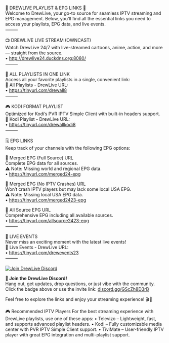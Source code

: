 🌟 DREWLIVE PLAYLIST & EPG LINKS 🌟  
Welcome to DrewLive, your go-to source for seamless IPTV streaming and EPG management. Below, you’ll find all the essential links you need to access your playlists, EPG data, and live events.  
⸻  

📺 DREWLIVE LIVE STREAM (OWNCAST)  
Watch DrewLive 24/7 with live-streamed cartoons, anime, action, and more — straight from the source.  
• http://drewlive24.duckdns.org:8080/  
⸻  

📂 ALL PLAYLISTS IN ONE LINK  
Access all your favorite playlists in a single, convenient link:  
🔗 All Playlists - DrewLive URL:  
• https://tinyurl.com/drewall8  
⸻  

🎮 KODI FORMAT PLAYLIST  
Optimized for Kodi’s PVR IPTV Simple Client with built-in headers support.  
🔗 Kodi Playlist - DrewLive URL:  
• https://tinyurl.com/drewallkodi8  
⸻  

🗓️ EPG LINKS  
Keep track of your channels with the following EPG options:  

🔗 Merged EPG (Full Source) URL  
Complete EPG data for all sources.  
⚠️ Note: Missing world and regional EPG data.  
• https://tinyurl.com/merged24-epg  

🔗 Merged EPG (No IPTV Crashes) URL  
Won’t crash IPTV players but may lack some local USA EPG.  
⚠️ Note: Missing local USA EPG data.  
• https://tinyurl.com/merged2423-epg  

🔗 All Source EPG URL  
Comprehensive EPG including all available sources.  
• https://tinyurl.com/allsource2423-epg  
⸻  

🎥 LIVE EVENTS  
Never miss an exciting moment with the latest live events!  
🔗 Live Events - DrewLive URL:  
• https://tinyurl.com/drewevents23  
⸻  

[![Join DrewLive Discord](https://i.imgur.com/UPsQU4m.png)](https://discord.gg/GScZh8D3rB)  

**👥 Join the DrewLive Discord!**  
Hang out, get updates, drop questions, or just vibe with the community.  
Click the badge above or use the invite link: [discord.gg/GScZh8D3rB](https://discord.gg/GScZh8D3rB)  

Feel free to explore the links and enjoy your streaming experience! 🎬📡

🎮 Recommended IPTV Players
For the best streaming experience with DrewLive playlists, use one of these apps:
	•	Televizo – Lightweight, fast, and supports advanced playlist headers.
	•	Kodi – Fully customizable media center with PVR IPTV Simple Client support.
	•	TiviMate – User-friendly IPTV player with great EPG integration and multi-playlist support.